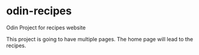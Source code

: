 # odin-recipes

Odin Project for recipes website

This project is going to have multiple pages. The home page will lead to the recipes.
